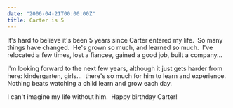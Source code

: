 ```yaml
---
date: "2006-04-21T00:00:00Z"
title: Carter is 5
---
```

It's hard to believe it's been 5 years since Carter entered my life.  So many things have changed.  He's grown so much, and learned so much.  I've relocated a few times, lost a fiancee, gained a good job, built a company...

I'm looking forward to the next few years, although it just gets harder from here: kindergarten, girls...  there's so much for him to learn and experience.  Nothing beats watching a child learn and grow each day.

I can't imagine my life without him.  Happy birthday Carter!
